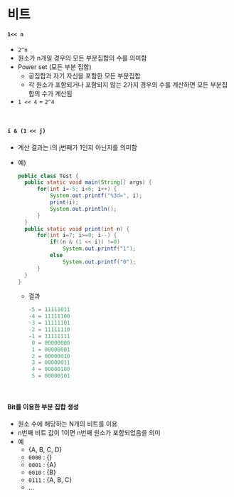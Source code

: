 # 비트

#### `1<< n`

* `2^n`
* 원소가 n개일 경우의 모든 부분집합의 수를 의미함
* Power set (모든 부분 집합)
  * 공집합과 자기 자신을 포함한 모든 부분집합
  * 각 원소가 포함되거나 포함되지 않는 2가지 경우의 수를 계산하면 모든 부분집합의 수가 계산됨
* `1 << 4` = `2^4`

<br>

#### `i & (1 << j)`

* 계산 결과는 i의 j번째가 1인지 아닌지를 의미함

* 예)

  ```java
  public class Test {
  	public static void main(String[] args) {
  		for(int i=-5; i<6; i++) {
  			System.out.printf("%3d=", i);
  			print(i);
  			System.out.println();
  		}
  	}
  	public static void print(int n) {
  		for(int i=7; i>=0; i--) {
  			if((n & (1 << i)) !=0)
              	System.out.printf("1");
  			else 
  				System.out.printf("0");
  		}	
  	}
  }
  ```

  * 결과

    ```java
    -5 = 11111011
    -4 = 11111100
    -3 = 11111101
    -2 = 11111110
    -1 = 11111111
     0 = 00000000
     1 = 00000001
     2 = 00000010
     3 = 00000011
     4 = 00000100
     5 = 00000101
    ```

    

<br>

#### Bit를 이용한 부분 집합 생성

* 원소 수에 해당하는 N개의 비트를 이용
* n번째 비트 값이 1이면 n번째 원소가 포함되었음을 의미
* 예
  * {A, B, C, D}
  * `0000` : {}
  * `0001` : {A}
  * `0010` : {B}
  * `0111` : {A, B, C}
  * ...

